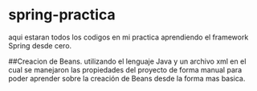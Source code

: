 # spring-practica
aqui estaran todos los codigos en mi practica aprendiendo el framework Spring desde cero.

##Creacion de Beans.
utilizando el lenguaje Java y un archivo xml en el cual se manejaron las propiedades del proyecto de forma manual para poder aprender sobre la creación de Beans desde la forma mas basica.
